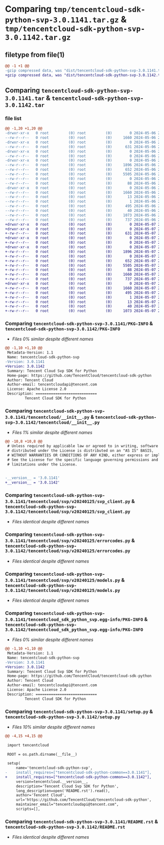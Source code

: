 # Comparing `tmp/tencentcloud-sdk-python-svp-3.0.1141.tar.gz` & `tmp/tencentcloud-sdk-python-svp-3.0.1142.tar.gz`

## filetype from file(1)

```diff
@@ -1 +1 @@
-gzip compressed data, was "dist/tencentcloud-sdk-python-svp-3.0.1141.tar", last modified: Mon May  6 21:22:02 2024, max compression
+gzip compressed data, was "dist/tencentcloud-sdk-python-svp-3.0.1142.tar", last modified: Tue May  7 21:38:42 2024, max compression
```

## Comparing `tencentcloud-sdk-python-svp-3.0.1141.tar` & `tencentcloud-sdk-python-svp-3.0.1142.tar`

### file list

```diff
@@ -1,20 +1,20 @@
-drwxr-xr-x   0 root         (0) root         (0)        0 2024-05-06 21:22:02.000000 tencentcloud-sdk-python-svp-3.0.1141/
--rw-r--r--   0 root         (0) root         (0)     1660 2024-05-06 21:22:02.000000 tencentcloud-sdk-python-svp-3.0.1141/PKG-INFO
-drwxr-xr-x   0 root         (0) root         (0)        0 2024-05-06 21:22:02.000000 tencentcloud-sdk-python-svp-3.0.1141/tencentcloud/
--rw-r--r--   0 root         (0) root         (0)      631 2024-05-06 21:22:02.000000 tencentcloud-sdk-python-svp-3.0.1141/tencentcloud/__init__.py
-drwxr-xr-x   0 root         (0) root         (0)        0 2024-05-06 21:22:02.000000 tencentcloud-sdk-python-svp-3.0.1141/tencentcloud/svp/
--rw-r--r--   0 root         (0) root         (0)        0 2024-05-06 21:22:02.000000 tencentcloud-sdk-python-svp-3.0.1141/tencentcloud/svp/__init__.py
-drwxr-xr-x   0 root         (0) root         (0)        0 2024-05-06 21:22:02.000000 tencentcloud-sdk-python-svp-3.0.1141/tencentcloud/svp/v20240125/
--rw-r--r--   0 root         (0) root         (0)     1896 2024-05-06 21:22:02.000000 tencentcloud-sdk-python-svp-3.0.1141/tencentcloud/svp/v20240125/svp_client.py
--rw-r--r--   0 root         (0) root         (0)      652 2024-05-06 21:22:02.000000 tencentcloud-sdk-python-svp-3.0.1141/tencentcloud/svp/v20240125/errorcodes.py
--rw-r--r--   0 root         (0) root         (0)     5505 2024-05-06 21:22:02.000000 tencentcloud-sdk-python-svp-3.0.1141/tencentcloud/svp/v20240125/models.py
--rw-r--r--   0 root         (0) root         (0)        0 2024-05-06 21:22:02.000000 tencentcloud-sdk-python-svp-3.0.1141/tencentcloud/svp/v20240125/__init__.py
--rw-r--r--   0 root         (0) root         (0)       88 2024-05-06 21:22:02.000000 tencentcloud-sdk-python-svp-3.0.1141/setup.cfg
-drwxr-xr-x   0 root         (0) root         (0)        0 2024-05-06 21:22:02.000000 tencentcloud-sdk-python-svp-3.0.1141/tencentcloud_sdk_python_svp.egg-info/
--rw-r--r--   0 root         (0) root         (0)     1660 2024-05-06 21:22:02.000000 tencentcloud-sdk-python-svp-3.0.1141/tencentcloud_sdk_python_svp.egg-info/PKG-INFO
--rw-r--r--   0 root         (0) root         (0)       13 2024-05-06 21:22:02.000000 tencentcloud-sdk-python-svp-3.0.1141/tencentcloud_sdk_python_svp.egg-info/top_level.txt
--rw-r--r--   0 root         (0) root         (0)        1 2024-05-06 21:22:02.000000 tencentcloud-sdk-python-svp-3.0.1141/tencentcloud_sdk_python_svp.egg-info/dependency_links.txt
--rw-r--r--   0 root         (0) root         (0)      495 2024-05-06 21:22:02.000000 tencentcloud-sdk-python-svp-3.0.1141/tencentcloud_sdk_python_svp.egg-info/SOURCES.txt
--rw-r--r--   0 root         (0) root         (0)       40 2024-05-06 21:22:02.000000 tencentcloud-sdk-python-svp-3.0.1141/tencentcloud_sdk_python_svp.egg-info/requires.txt
--rw-r--r--   0 root         (0) root         (0)     1073 2024-05-06 21:22:02.000000 tencentcloud-sdk-python-svp-3.0.1141/setup.py
--rw-r--r--   0 root         (0) root         (0)      737 2024-05-06 21:22:02.000000 tencentcloud-sdk-python-svp-3.0.1141/README.rst
+drwxr-xr-x   0 root         (0) root         (0)        0 2024-05-07 21:38:42.000000 tencentcloud-sdk-python-svp-3.0.1142/
+drwxr-xr-x   0 root         (0) root         (0)        0 2024-05-07 21:38:42.000000 tencentcloud-sdk-python-svp-3.0.1142/tencentcloud/
+-rw-r--r--   0 root         (0) root         (0)      631 2024-05-07 21:38:41.000000 tencentcloud-sdk-python-svp-3.0.1142/tencentcloud/__init__.py
+drwxr-xr-x   0 root         (0) root         (0)        0 2024-05-07 21:38:42.000000 tencentcloud-sdk-python-svp-3.0.1142/tencentcloud/svp/
+-rw-r--r--   0 root         (0) root         (0)        0 2024-05-07 21:38:41.000000 tencentcloud-sdk-python-svp-3.0.1142/tencentcloud/svp/__init__.py
+drwxr-xr-x   0 root         (0) root         (0)        0 2024-05-07 21:38:42.000000 tencentcloud-sdk-python-svp-3.0.1142/tencentcloud/svp/v20240125/
+-rw-r--r--   0 root         (0) root         (0)     1896 2024-05-07 21:38:41.000000 tencentcloud-sdk-python-svp-3.0.1142/tencentcloud/svp/v20240125/svp_client.py
+-rw-r--r--   0 root         (0) root         (0)        0 2024-05-07 21:38:41.000000 tencentcloud-sdk-python-svp-3.0.1142/tencentcloud/svp/v20240125/__init__.py
+-rw-r--r--   0 root         (0) root         (0)      652 2024-05-07 21:38:41.000000 tencentcloud-sdk-python-svp-3.0.1142/tencentcloud/svp/v20240125/errorcodes.py
+-rw-r--r--   0 root         (0) root         (0)     5505 2024-05-07 21:38:41.000000 tencentcloud-sdk-python-svp-3.0.1142/tencentcloud/svp/v20240125/models.py
+-rw-r--r--   0 root         (0) root         (0)       88 2024-05-07 21:38:42.000000 tencentcloud-sdk-python-svp-3.0.1142/setup.cfg
+-rw-r--r--   0 root         (0) root         (0)     1660 2024-05-07 21:38:42.000000 tencentcloud-sdk-python-svp-3.0.1142/PKG-INFO
+-rw-r--r--   0 root         (0) root         (0)      737 2024-05-07 21:38:41.000000 tencentcloud-sdk-python-svp-3.0.1142/README.rst
+drwxr-xr-x   0 root         (0) root         (0)        0 2024-05-07 21:38:42.000000 tencentcloud-sdk-python-svp-3.0.1142/tencentcloud_sdk_python_svp.egg-info/
+-rw-r--r--   0 root         (0) root         (0)     1660 2024-05-07 21:38:42.000000 tencentcloud-sdk-python-svp-3.0.1142/tencentcloud_sdk_python_svp.egg-info/PKG-INFO
+-rw-r--r--   0 root         (0) root         (0)      495 2024-05-07 21:38:42.000000 tencentcloud-sdk-python-svp-3.0.1142/tencentcloud_sdk_python_svp.egg-info/SOURCES.txt
+-rw-r--r--   0 root         (0) root         (0)        1 2024-05-07 21:38:42.000000 tencentcloud-sdk-python-svp-3.0.1142/tencentcloud_sdk_python_svp.egg-info/dependency_links.txt
+-rw-r--r--   0 root         (0) root         (0)       13 2024-05-07 21:38:42.000000 tencentcloud-sdk-python-svp-3.0.1142/tencentcloud_sdk_python_svp.egg-info/top_level.txt
+-rw-r--r--   0 root         (0) root         (0)       40 2024-05-07 21:38:42.000000 tencentcloud-sdk-python-svp-3.0.1142/tencentcloud_sdk_python_svp.egg-info/requires.txt
+-rw-r--r--   0 root         (0) root         (0)     1073 2024-05-07 21:38:41.000000 tencentcloud-sdk-python-svp-3.0.1142/setup.py
```

### Comparing `tencentcloud-sdk-python-svp-3.0.1141/PKG-INFO` & `tencentcloud-sdk-python-svp-3.0.1142/PKG-INFO`

 * *Files 0% similar despite different names*

```diff
@@ -1,10 +1,10 @@
 Metadata-Version: 1.1
 Name: tencentcloud-sdk-python-svp
-Version: 3.0.1141
+Version: 3.0.1142
 Summary: Tencent Cloud Svp SDK for Python
 Home-page: https://github.com/TencentCloud/tencentcloud-sdk-python
 Author: Tencent Cloud
 Author-email: tencentcloudapi@tencent.com
 License: Apache License 2.0
 Description: ============================
         Tencent Cloud SDK for Python
```

### Comparing `tencentcloud-sdk-python-svp-3.0.1141/tencentcloud/__init__.py` & `tencentcloud-sdk-python-svp-3.0.1142/tencentcloud/__init__.py`

 * *Files 1% similar despite different names*

```diff
@@ -10,8 +10,8 @@
 # Unless required by applicable law or agreed to in writing, software
 # distributed under the License is distributed on an "AS IS" BASIS,
 # WITHOUT WARRANTIES OR CONDITIONS OF ANY KIND, either express or implied.
 # See the License for the specific language governing permissions and
 # limitations under the License.
 
 
-__version__ = '3.0.1141'
+__version__ = '3.0.1142'
```

### Comparing `tencentcloud-sdk-python-svp-3.0.1141/tencentcloud/svp/v20240125/svp_client.py` & `tencentcloud-sdk-python-svp-3.0.1142/tencentcloud/svp/v20240125/svp_client.py`

 * *Files identical despite different names*

### Comparing `tencentcloud-sdk-python-svp-3.0.1141/tencentcloud/svp/v20240125/errorcodes.py` & `tencentcloud-sdk-python-svp-3.0.1142/tencentcloud/svp/v20240125/errorcodes.py`

 * *Files identical despite different names*

### Comparing `tencentcloud-sdk-python-svp-3.0.1141/tencentcloud/svp/v20240125/models.py` & `tencentcloud-sdk-python-svp-3.0.1142/tencentcloud/svp/v20240125/models.py`

 * *Files identical despite different names*

### Comparing `tencentcloud-sdk-python-svp-3.0.1141/tencentcloud_sdk_python_svp.egg-info/PKG-INFO` & `tencentcloud-sdk-python-svp-3.0.1142/tencentcloud_sdk_python_svp.egg-info/PKG-INFO`

 * *Files 0% similar despite different names*

```diff
@@ -1,10 +1,10 @@
 Metadata-Version: 1.1
 Name: tencentcloud-sdk-python-svp
-Version: 3.0.1141
+Version: 3.0.1142
 Summary: Tencent Cloud Svp SDK for Python
 Home-page: https://github.com/TencentCloud/tencentcloud-sdk-python
 Author: Tencent Cloud
 Author-email: tencentcloudapi@tencent.com
 License: Apache License 2.0
 Description: ============================
         Tencent Cloud SDK for Python
```

### Comparing `tencentcloud-sdk-python-svp-3.0.1141/setup.py` & `tencentcloud-sdk-python-svp-3.0.1142/setup.py`

 * *Files 10% similar despite different names*

```diff
@@ -4,15 +4,15 @@
 
 import tencentcloud
 
 ROOT = os.path.dirname(__file__)
 
 setup(
     name='tencentcloud-sdk-python-svp',
-    install_requires=["tencentcloud-sdk-python-common==3.0.1141"],
+    install_requires=["tencentcloud-sdk-python-common==3.0.1142"],
     version=tencentcloud.__version__,
     description='Tencent Cloud Svp SDK for Python',
     long_description=open('README.rst').read(),
     author='Tencent Cloud',
     url='https://github.com/TencentCloud/tencentcloud-sdk-python',
     maintainer_email="tencentcloudapi@tencent.com",
     scripts=[],
```

### Comparing `tencentcloud-sdk-python-svp-3.0.1141/README.rst` & `tencentcloud-sdk-python-svp-3.0.1142/README.rst`

 * *Files identical despite different names*

